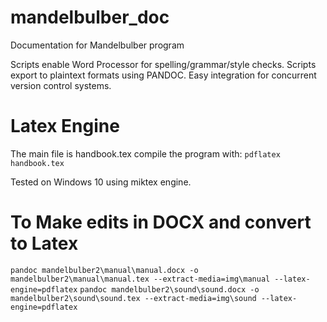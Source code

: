 # mandelbulber_doc
Documentation for Mandelbulber program

Scripts enable Word Processor for spelling/grammar/style checks.
Scripts export to plaintext formats using PANDOC.
Easy integration for concurrent version control systems.

# Latex Engine
The main file is handbook.tex
compile the program with:
`pdflatex handbook.tex`

Tested on Windows 10 using miktex engine.

# To Make edits in DOCX and convert to Latex
`pandoc mandelbulber2\manual\manual.docx -o mandelbulber2\manual\manual.tex --extract-media=img\manual --latex-engine=pdflatex`
`pandoc mandelbulber2\sound\sound.docx -o mandelbulber2\sound\sound.tex --extract-media=img\sound --latex-engine=pdflatex`
